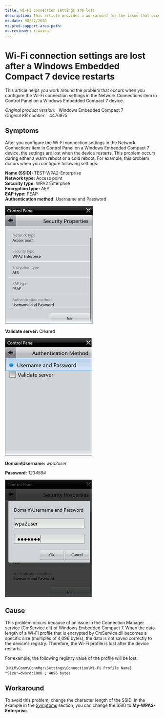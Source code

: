 ```yaml
---
title: Wi-Fi connection settings are lost
description: This article provides a workaround for the issue that occurs when you configure the Wi-Fi connection settings in the Network Connections item in Control Panel on a Windows Embedded Compact 7 device.
ms.date: 08/27/2020
ms.prod-support-area-path: 
ms.reviewer: riwaida
---
```

# Wi-Fi connection settings are lost after a Windows Embedded Compact 7 device restarts

This article helps you work around the problem that occurs when you configure the Wi-Fi connection settings in the Network Connections item in Control Panel on a Windows Embedded Compact 7 device.

_Original product version:_ &nbsp; Windows Embedded Compact 7  
_Original KB number:_ &nbsp; 4476975

## Symptoms

After you configure the Wi-Fi connection settings in the Network Connections item in Control Panel on a Windows Embedded Compact 7 device, the settings are lost when the device restarts. This problem occurs during either a warm reboot or a cold reboot.
For example, this problem occurs when you configure following settings:

**Name (SSID):** TEST-WPA2-Enterprise  
**Network type:** Access point  
**Security type:** WPA2 Enterprise  
**Encryption type:** AES  
**EAP type:** PEAP  
**Authentication method:** Username and Password

![Control Panel](./media/wi-fi-connection-settings-lost/security-properties.png)

**Validate server:** Cleared

![Authentication Method](./media/wi-fi-connection-settings-lost/authetication-method-username.png)  

**Domain\Username:** *wpa2user*

**Password:** *123456#*

![Password](./media/wi-fi-connection-settings-lost/username-and-password.png)  

## Cause

This problem occurs because of an issue in the Connection Manager service (CmService.dll) of Windows Embedded Compact 7. When the data length of a Wi-Fi profile that is encrypted by CmService.dll becomes a specific size (multiples of 4,096 bytes), the data is not saved correctly to the device's registry. Therefore, the Wi-Fi profile is lost after the device restarts.

For example, the following registry value of the profile will be lost:

`[HKLM\Comm\ConnMgr\Settings\Connection\Wi-Fi Profile Name] "Size"=dword:1000 ; 4096 bytes`

## Workaround

To avoid this problem, change the character length of the SSID. In the example in the [Symptoms](#symptoms) section, you can change the SSID to **My-WPA2-Enterprise**.
